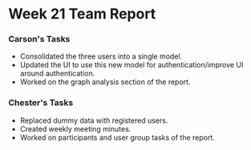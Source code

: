 # Week 21 Team Report

### Carson's Tasks

- Consolidated the three users into a single model.
- Updated the UI to use this new model for authentication/improve UI around authentication.
- Worked on the graph analysis section of the report.

### Chester's Tasks

- Replaced dummy data with registered users.
- Created weekly meeting minutes.
- Worked on participants and user group tasks of the report.